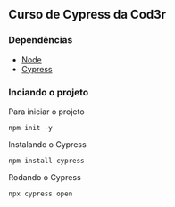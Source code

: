 ## Curso de Cypress da Cod3r

### Dependências

- [Node](https://nodejs.org/en/ "Node")
- [Cypress](https://www.cypress.io/ "Cypress")

### Inciando o projeto
Para iniciar o projeto
```
npm init -y
```

Instalando o Cypress
```
npm install cypress 
```

Rodando o Cypress
```
npx cypress open
```
